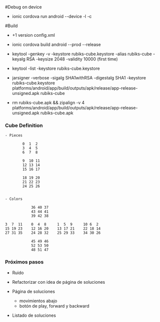 #Debug on device

- ionic cordova run android --device -l -c

#Build

- +1 version config.xml

- ionic cordova build android --prod --release

- keytool -genkey -v -keystore rubiks-cube.keystore -alias rubiks-cube -keyalg RSA -keysize 2048 -validity 10000 (first time)

- keytool -list -keystore rubiks-cube.keystore

- jarsigner -verbose -sigalg SHA1withRSA -digestalg SHA1 -keystore rubiks-cube.keystore platforms/android/app/build/outputs/apk/release/app-release-unsigned.apk rubiks-cube

- rm rubiks-cube.apk && zipalign -v 4 platforms/android/app/build/outputs/apk/release/app-release-unsigned.apk rubiks-cube.apk


### Cube Definition


    - Pieces
     
            0  1  2 
            3  4  5 
            6  7  8 
            
            9  10 11 
            12 13 14 
            15 16 17 
            
            18 19 20 
            21 22 23 
            24 25 26


    - Colors
    
                36 40 37
                43 44 41
                39 42 38
    
    3  7  11    0  4  8     1  5  9     10 6  2  
    15 19 23    12 16 20    13 17 21    22 18 14   
    27 31 35    24 28 32    25 29 33    34 30 26
    
                45 49 46
                52 53 50
                48 51 47


### Próximos pasos
    
- Ruido 

- Refactorizar con idea de página de soluciones

- Página de soluciones
   
    - movimientos abajo
    - botón de play, forward y backward
    
- Listado de soluciones







